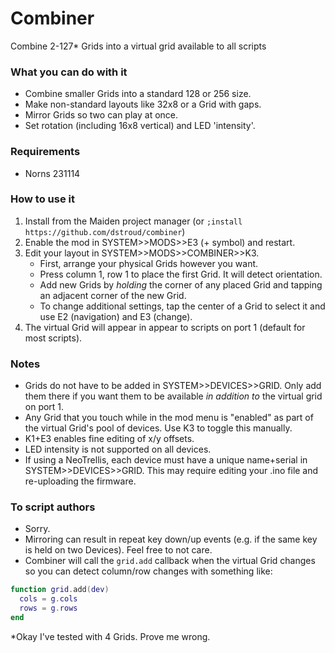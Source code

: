 # Combiner
Combine 2-127* Grids into a virtual grid available to all scripts

### What you can do with it
- Combine smaller Grids into a standard 128 or 256 size.
- Make non-standard layouts like 32x8 or a Grid with gaps.
- Mirror Grids so two can play at once.
- Set rotation (including 16x8 vertical) and LED 'intensity'.


### Requirements
- Norns 231114

### How to use it
1. Install from the Maiden project manager (or `;install https://github.com/dstroud/combiner`)
2. Enable the mod in SYSTEM>>MODS>>E3 (+ symbol) and restart.
3. Edit your layout in SYSTEM>>MODS>>COMBINER>>K3.
	- First, arrange your physical Grids however you want.
	- Press column 1, row 1 to place the first Grid. It will detect orientation.
	- Add new Grids by *holding* the corner of any placed Grid and tapping an adjacent corner of the new Grid.
	- To change additional settings, tap the center of a Grid to select it and use E2 (navigation) and E3 (change).
4. The virtual Grid will appear in appear to scripts on port 1 (default for most scripts).


### Notes
- Grids do not have to be added in SYSTEM>>DEVICES>>GRID. Only add them there if you want them to be available *in addition to* the virtual grid on port 1.
- Any Grid that you touch while in the mod menu is "enabled" as part of the virtual Grid's pool of devices. Use K3 to toggle this manually.
- K1+E3 enables fine editing of x/y offsets.
- LED intensity is not supported on all devices.
- If using a NeoTrellis, each device must have a unique name+serial in SYSTEM>>DEVICES>>GRID. This may require editing your .ino file and re-uploading the firmware.

### To script authors
- Sorry.
- Mirroring can result in repeat key down/up events (e.g. if the same key is held on two Devices). Feel free to not care.
- Combiner will call the `grid.add` callback when the virtual Grid changes so you can detect column/row changes with something like:

```lua
function grid.add(dev)
  cols = g.cols
  rows = g.rows
end
```


*Okay I've tested with 4 Grids. Prove me wrong.